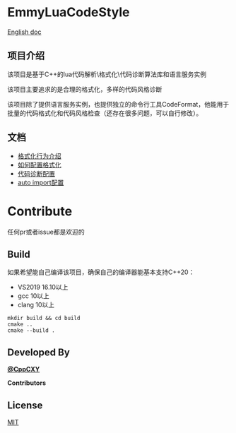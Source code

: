 # EmmyLuaCodeStyle

[English doc](README_EN.md)

## 项目介绍

该项目是基于C++的lua代码解析\格式化\代码诊断算法库和语言服务实例

该项目主要追求的是合理的格式化，多样的代码风格诊断

该项目除了提供语言服务实例，也提供独立的命令行工具CodeFormat，他能用于批量的代码格式化和代码风格检查（还存在很多问题，可以自行修改）。

## 文档

* [格式化行为介绍](docs/format_action.md)
* [如何配置格式化](docs/format_config.md)
* [代码诊断配置](docs/diagnosis_config.md)
* [auto import配置](docs/auto_import_config.md)
# Contribute

任何pr或者issue都是欢迎的

## Build

如果希望能自己编译该项目，确保自己的编译器能基本支持C++20：
* VS2019 16.10以上
* gcc 10以上
* clang 10以上

```
mkdir build && cd build
cmake ..
cmake --build . 

```

## Developed By

[**@CppCXY**](https://github.com/CppCXY)

**Contributors**


## License

[MIT](LICENSE)
